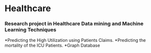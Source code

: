 # Healthcare
### Research project in Healthcare  Data mining and Machine Learning Techniques
*Predicting the High Utilization using Patients Claims.
*Predicting the mortality of the ICU Patients.
*Graph Database
